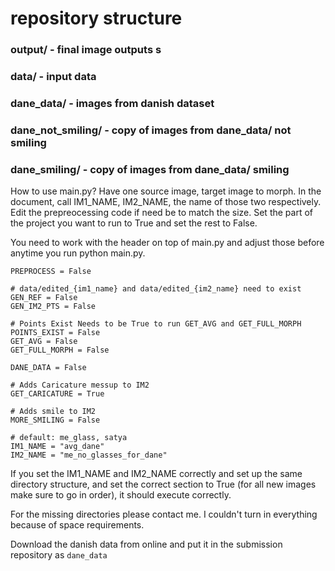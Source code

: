 # repository structure

### output/ - final image outputs s
### data/ - input data
### dane_data/ - images from danish dataset
### dane_not_smiling/ - copy of images from dane_data/ not smiling
### dane_smiling/ - copy of images from dane_data/ smiling

How to use main.py?
Have one source image, target image to morph.
In the document, call IM1_NAME, IM2_NAME, the name of those two respectively.
Edit the prepreocessing code if need be to match the size.
Set the part of the project you want to run to True and set the rest to False.


You need to work with the header on top of main.py and adjust those before anytime you run python main.py.

```
PREPROCESS = False

# data/edited_{im1_name} and data/edited_{im2_name} need to exist
GEN_REF = False
GEN_IM2_PTS = False

# Points Exist Needs to be True to run GET_AVG and GET_FULL_MORPH
POINTS_EXIST = False
GET_AVG = False
GET_FULL_MORPH = False

DANE_DATA = False

# Adds Caricature messup to IM2
GET_CARICATURE = True

# Adds smile to IM2
MORE_SMILING = False

# default: me_glass, satya
IM1_NAME = "avg_dane"
IM2_NAME = "me_no_glasses_for_dane"
```


If you set the IM1_NAME and IM2_NAME correctly and set up the same directory structure, and set the correct section to True (for all new images make sure to go in order), it should execute correctly.


For the missing directories please contact me. I couldn't turn in everything because of space requirements.

Download the danish data from online and put it in the submission repository as `dane_data`
